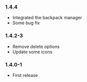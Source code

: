 ### 1.4.4

- Integrated the backpack manager
- Some bug fix

### 1.4.2-3

- Remove delete options
- Update some icons

### 1.4.0-1

- First release